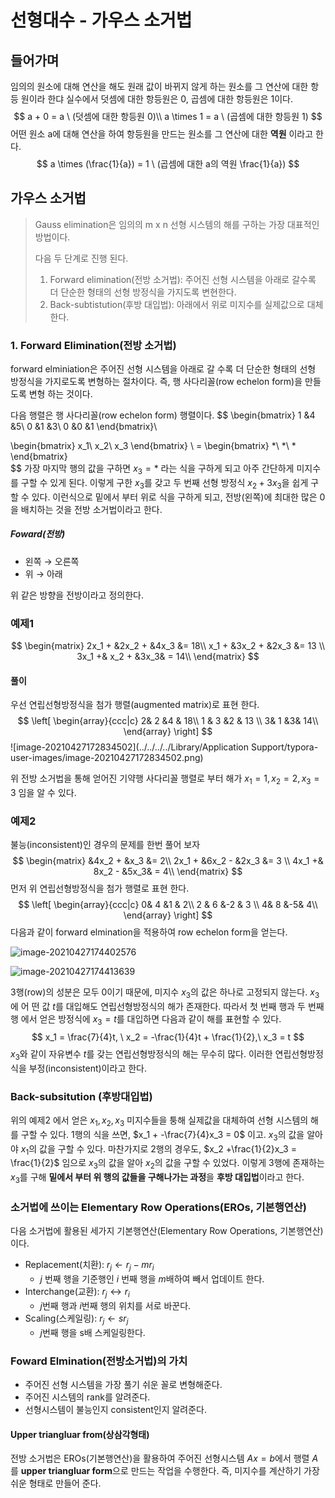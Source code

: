 # 선형대수 - 가우스 소거법

## 들어가며

임의의 원소에 대해 연산을 해도 원래 값이 바뀌지 않게 하는 원소를 그 연산에 대한 항등 원이라 한댜 실수에서 덧셈에 대한 항등원은 0, 곱셈에 대한 항등원은 1이다.
$$
a + 0 = a \ (덧셈에 대한 항등원 0)\\
a \times 1 = a \ (곱셈에 대한 항등원 1)
$$
어떤 원소 a에 대해 연산을 하여 항등원을 만드는 원소를 그 연산에 대한 **역원** 이라고 한다.
$$
a \times (\frac{1}{a}) = 1 \ (곱셈에 대한 a의 역원 \frac{1}{a})
$$

## 가우스 소거법

> Gauss elimination은 임의의 m x n 선형 시스템의 해를 구하는 가장 대표적인 방법이다.
>
> 다음 두 단계로 진행 된다.
>
> 1. Forward elimination(전방 소거법): 주어진 선형 시스템을 아래로 갈수록 더 단순한 형태의 선형 방정식을 가지도록 변현한다.
> 2. Back-subtistution(후방 대입법): 아래에서 위로 미지수를 실제값으로 대체한다.



### 1. Forward Elimination(전방 소거법)

forward elminiation은 주어진 선형 시스템을 아래로 갈 수록 더 단순한 형태의 선형 방정식을 가지로도록 변형하는 절차이다. 즉, 행 사다리꼴(row echelon form)을 만들도록 변형 하는 것이다.

다음 행렬은 행 사다리꼴(row echelon form) 행렬이다.
$$
\begin{bmatrix}
1 &4 &5\\
0 &1 &3\\
0 &0 &1
\end{bmatrix}\

\begin{bmatrix}
x_1\\
x_2\\
x_3
\end{bmatrix} \ =
\begin{bmatrix}
*\\
*\\
*
\end{bmatrix} \
$$
가장 마지막 행의 값을 구하면 $x_3 = *$ 라는 식을 구하게 되고 아주 간단하게 미지수를 구할 수 있게 된다. 이렇게 구한 $x_3$를 갖고 두 번째 선형 방정식 $x_2 + 3x_3$을 쉽게 구할 수 있다. 이런식으로 밑에서 부터 위로 식을 구하게 되고, 전방(왼쪽)에 최대한 많은 0을 배치하는 것을 전방 소거법이라고 한다.

##### Foward(전방)

- 왼쪽 $\rightarrow$ 오른쪽
- 위 $\rightarrow$ 아래

위 같은 방향을 전방이라고 정의한다. 



### 예제1

$$
\begin{matrix}
2x_1 + &2x_2 + &4x_3 &= 18\\
x_1 + &3x_2 + &2x_3 &= 13 \\
3x_1 +& x_2 + &3x_3& = 14\\
\end{matrix}
$$

#### 풀이

우선 연립선형방정식을 첨가 행렬(augmented matrix)로 표현 한다.
$$
\left[
\begin{array}{ccc|c}
2&  2  &4 & 18\\
1 & 3  &2 & 13 \\
3& 1  &3&  14\\
\end{array}
\right]
$$
![image-20210427172834502](../../../../Library/Application Support/typora-user-images/image-20210427172834502.png)

위 전방 소거법을 통해 얻어진 기약행 사다리꼴 행렬로 부터 해가 $x_1 = 1, x_2 =2, x_3 =3$ 임을 알 수 있다. 



### 예제2

불능(inconsistent)인 경우의 문제를 한번 풀어 보자
$$
\begin{matrix}
 &4x_2 + &x_3 &= 2\\
2x_1 + &6x_2 - &2x_3 &= 3 \\
4x_1 +& 8x_2 - &5x_3& = 4\\
\end{matrix}
$$
먼저 위 연립선형방정식을 첨가 행렬로 표현 한다.
$$
\left[
\begin{array}{ccc|c}
0&  4  &1 & 2\\
2 & 6  &-2 & 3 \\
4& 8  &-5&  4\\
\end{array}
\right]
$$
다음과 같이 forward elmination을 적용하여 row echelon form을 얻는다.

![image-20210427174402576](https://tva1.sinaimg.cn/large/008i3skNgy1gpye9wn31xj30ne07kdi1.jpg)

![image-20210427174413639](https://tva1.sinaimg.cn/large/008i3skNgy1gpyea3o4woj30mw0cmdiw.jpg)

3행(row)의 성분은 모두 0이기 때문에, 미지수 $x_3$의 값은 하나로 고정되지 않는다. $x_3$에 어 떤 값 $t$를 대입해도 연립선형방정식의 해가 존재한다. 따라서 첫 번째 행과 두 번째 행 에서 얻은 방정식에 $x_3 = t$를 대입하면 다음과 같이 해를 표현할 수 있다.
$$
x_1 = \frac{7}{4}t, \ x_2 = -\frac{1}{4}t + \frac{1}{2},\ x_3 = t
$$
$x_3$와 같이 자유변수 $t$를 갖는 연립선형방정식의 해는 무수히 많다. 이러한 연립선형방정식을 부정(inconsistent)이라고 한다.

### Back-subsitution (후방대입법)

위의 예제2 에서 얻은 $x_1, x_2 , x_3$ 미지수들을 퉁해 실제값을 대체하여 선형 시스템의 해를 구할 수 있다. 1행의 식을 쓰면,  $x_1 + -\frac{7}{4}x_3 = 0$ 이고. $x_3$의 값을 알아야 $x_1$의 값을 구할 수 있다. 마찬가지로 2행의 경우도, $x_2 +\frac{1}{2}x_3 = \frac{1}{2}$ 임으로 $x_3$의 값을 알아 $x_2$의 값을 구할 수 있었다. 이렇게 3행에 존재하는 $x_3$를 구해 **밑에서 부터 위 행의 값들을 구해나가는 과정**을 **후방 대입법**이라고 한다.



### 소거법에 쓰이는 Elementary Row Operations(EROs, 기본행연산)

다음 소거법에 활용된 세가지 기본행연산(Elementary Row Operations, 기본행연산)이다.

- Replacement(치환): $r_j \leftarrow r_j - mr_i$
  - $j$ 번째 행을 기준행인 $i$ 번째 행을 $m$배하여 빼서 업데이트 한다.
- Interchange(교환): $r_j \leftrightarrow r_i$
  - $j$번째 행과 $i$번째 행의 위치를 서로 바꾼다.
- Scaling(스케일링): $r_j \leftarrow sr_j$
  - $j$번째 행을 s배 스케일링한다.



### Foward Elmination(전방소거법)의 가치

- 주어진 선형 시스템을 가장 풀기 쉬운 꼴로 변형해준다.
- 주어진 시스템의 rank를 알려준다.
- 선형시스템이 불능인지 consistent인지 알려준다.

#### Upper triangluar from(상삼각형태)

전방 소거법은 EROs(기본행연산)을 활용하여 주어진 선형시스템 $Ax=b$에서 행렬 $A$를 **upper triangluar form**으로 만드는 작업을 수행한다. 즉, 미지수를 계산하기 가장 쉬운 형태로 만들어 준다.


